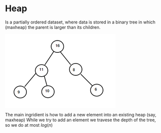<style TYPE="text/css"> code.has-jax {font: inherit; font-size: 100%; background: inherit; border: inherit;} </style>

# Heap 

Is a partially ordered dataset, 
where data is stored in a binary tree in which (maxheap) the parent is larger than
its children. 

<img align="center" src="maxheap.png"/>


The main ingridient is how to add a new element into an existing heap (say, maxheap)
While we try to add an element we travese the depth of the tree, so we do at most $log(n)$


